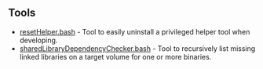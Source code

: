 ## Tools

* [resetHelper.bash](https://github.com/erikberglund/Scripts/blob/master/Tools/resetHelper.bash) - Tool to easily uninstall a privileged helper tool when developing.
* [sharedLibraryDependencyChecker.bash](https://github.com/erikberglund/Scripts/blob/master/Tools/sharedLibraryDependencyChecker.bash) - Tool to recursively list missing linked libraries on a target volume for one or more binaries.
